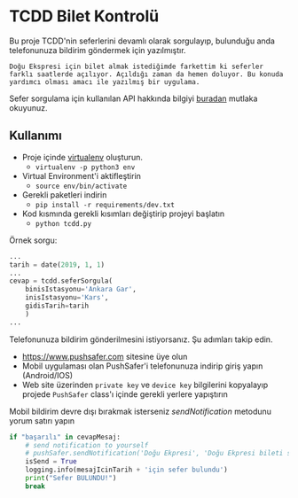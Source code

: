 # TCDD Bilet Kontrolü

Bu proje TCDD'nin seferlerini devamlı olarak sorgulayıp, bulunduğu anda telefonunuza bildirim göndermek için yazılmıştır. 

    Doğu Ekspresi için bilet almak istediğimde farkettim ki seferler farklı saatlerde açılıyor. Açıldığı zaman da hemen doluyor. Bu konuda yardımcı olması amacı ile yazılmış bir uygulama. 

Sefer sorgulama için kullanılan API hakkında bilgiyi [buradan](https://github.com/aliahmet/tcdd) mutlaka okuyunuz.


## Kullanımı

- Proje içinde [virtualenv](https://virtualenv.pypa.io/en/latest/) oluşturun.
  - `virtualenv -p python3 env`
- Virtual Environment'i aktifleştirin
  - `source env/bin/activate`
- Gerekli paketleri indirin
  - `pip install -r requirements/dev.txt`
- Kod kısmında gerekli kısımları değiştirip projeyi başlatın
  - `python tcdd.py`

Örnek sorgu:
```python
...
tarih = date(2019, 1, 1)
...
cevap = tcdd.seferSorgula(
    binisIstasyonu='Ankara Gar', 
    inisIstasyonu='Kars', 
    gidisTarih=tarih
    )
...
```

Telefonunuza bildirim gönderilmesini istiyorsanız. Şu adımları takip edin. 

- https://www.pushsafer.com sitesine üye olun
- Mobil uygulaması olan PushSafer'i telefonunuza indirip giriş yapın (Android/IOS)
- Web site üzerinden `private key` ve `device key` bilgilerini kopyalayıp projede `PushSafer` class'ı içinde gerekli yerlere yapıştırın

Mobil bildirim devre dışı bırakmak isterseniz *sendNotification* metodunu yorum satırı yapın

```python
if "başarılı" in cevapMesaj:
    # send notification to yourself
    # pushSafer.sendNotification('Doğu Ekpresi', 'Doğu Ekpresi bileti seni bekliy--> ' + mesajIcinTarih)
    isSend = True
    logging.info(mesajIcinTarih + 'için sefer bulundu')
    print("Sefer BULUNDU!")
    break
```
